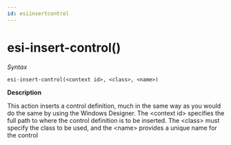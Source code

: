 ```yaml
---
id: esiinsertcontrol
---
```


# esi-insert-control()

*Syntax*

```
esi-insert-control(<context id>, <class>, <name>)
```

**Description**

This action inserts a control definition, much in the same way as you would do the same by using the Windows Designer. The \<context id> specifies the full path to where the control definition is to be inserted. The \<class> must specify the class to be used, and the \<name> provides a unique name for the control